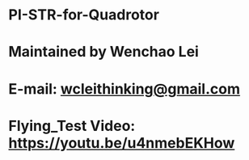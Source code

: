 # PI-STR-for-Quadrotor
# Maintained by Wenchao Lei
# E-mail: wcleithinking@gmail.com
# Flying_Test Video: https://youtu.be/u4nmebEKHow
